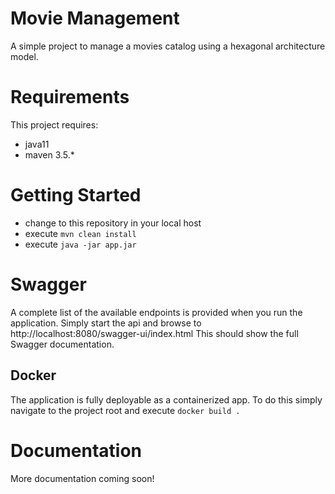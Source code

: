 # Movie Management

A simple project to manage a movies catalog using a hexagonal architecture model.

# Requirements
This project requires:
- java11
- maven 3.5.*

# Getting Started
- change to this repository in your local host
- execute `mvn clean install`
- execute `java -jar app.jar`

# Swagger
A complete list of the available endpoints is provided when you run the application.
Simply start the api and browse to http://localhost:8080/swagger-ui/index.html
This should show the full Swagger documentation.

## Docker
The application is fully deployable as a containerized app.
To do this simply navigate to the project root and execute `docker build .`

# Documentation
More documentation coming soon!

